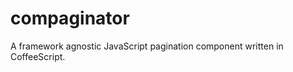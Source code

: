 compaginator
============

A framework agnostic JavaScript pagination component written in CoffeeScript.
